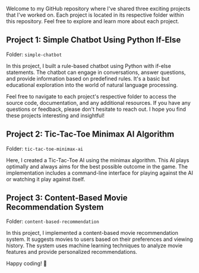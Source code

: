 Welcome to my GitHub repository where I've shared three exciting projects that I've worked on. Each project is located in its respective folder within this repository. Feel free to explore and learn more about each project.

## Project 1: Simple Chatbot Using Python If-Else

Folder: `simple-chatbot`

In this project, I built a rule-based chatbot using Python with if-else statements. The chatbot can engage in conversations, answer questions, and provide information based on predefined rules. It's a basic but educational exploration into the world of natural language processing.

Feel free to navigate to each project's respective folder to access the source code, documentation, and any additional resources. If you have any questions or feedback, please don't hesitate to reach out. I hope you find these projects interesting and insightful!

## Project 2: Tic-Tac-Toe Minimax AI Algorithm

Folder: `tic-tac-toe-minimax-ai`

Here, I created a Tic-Tac-Toe AI using the minimax algorithm. This AI plays optimally and always aims for the best possible outcome in the game. The implementation includes a command-line interface for playing against the AI or watching it play against itself.

## Project 3: Content-Based Movie Recommendation System

Folder: `content-based-recommendation`

In this project, I implemented a content-based movie recommendation system. It suggests movies to users based on their preferences and viewing history. The system uses machine learning techniques to analyze movie features and provide personalized recommendations.


Happy coding! 🚀
